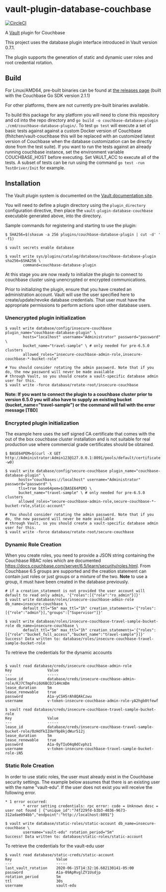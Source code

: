 # vault-plugin-database-couchbase

[![CircleCI](https://circleci.com/gh/fhitchen/vault-plugin-database-couchbase-1.svg?style=svg)](https://circleci.com/gh/fhitchen/vault-plugin-database-couchbase-1)

A [Vault](https://www.vaultproject.io) plugin for Couchbase

This project uses the database plugin interface introduced in Vault version 0.7.1.

The plugin supports the generation of static and dynamic user roles and root credential rotation.

## Build

For Linux/AMD64, pre-built binaries can be found at [the releases page](https://releases.hashicorp.com/vault-plugin-database-couchbase/) (built with the Couchbase Go SDK version 2.1.1)

For other platforms, there are not currently pre-built binaries available.

To build this package for any platform you will need to clone this repository and cd into the repo directory and `go build -o couchbase-database-plugin ./cmd/couchbase-database-plugin/`. To test `go test` will execute a set of basic tests against against a custom Docker version of Couchbase (fhitchen/vault-couchbase this will be replaced with an customized latest version of Couchbase when the database customization can be directly done from the test suite). If you want to run the tests against an already running couchbase instance, set the environment variable COUCHBASE_HOST before executing. Set VAULT_ACC to execute all of the tests. A subset of tests can be run using the command `go test -run TestDriver/Init` for example.

## Installation

The Vault plugin system is documented on the [Vault documentation site](https://www.vaultproject.io/docs/internals/plugins.html).

You will need to define a plugin directory using the `plugin_directory` configuration directive, then place the
`vault-plugin-database-couchbase` executable generated above, into the directory.

Sample commands for registering and starting to use the plugin:

```
$ SHA256=$(shasum -a 256 plugins/couchbase-database-plugin | cut -d' ' -f1)

$ vault secrets enable database

$ vault write sys/plugins/catalog/database/couchbase-database-plugin sha256=$SHA256 \
        command=couchbase-database-plugin
```
At this stage you are now ready to initialize the plugin to connect to couchbase cluster using unencrypted or encrypted communications.

Prior to initializing the plugin, ensure that you have created an administration account. Vault will use the user specified here to create/update/revoke database credentials. That user must have the appropriate permissions to perform actions upon other database users. 

### Unencrypted plugin initialization
```
$ vault write database/config/insecure-couchbase plugin_name="couchbase-database-plugin" \
        hosts="localhost" username="Administrator" password="password" \
        bucket_name="travel-sample" \ # only needed for pre-6.5.0 clusters
        allowed_roles="insecure-couchbase-admin-role,insecure-couchbase-*-bucket-role"

# You should consider rotating the admin password. Note that if you do, the new password will never be made available
# through Vault, so you should create a vault-specific database admin user for this.
$ vault write -force database/rotate-root/insecure-couchbase

 ```
**Note: If you want to connect the plugin to a couchbase cluster prior to version 6.5.0 you will also have to supply an existing bucket (bucket_name="travel-sample") or the command will fail with the error message [TBD]**

### Encrypted plugin initialization

The example here uses the self signed CA certificate that comes with the out of the box couchbase cluster installation and is not suitable for real production use where commercial grade certificates should be obtained.
```
$ BASE64PEM=$(curl -X GET http://Administrator:Admin123@127.0.0.1:8091/pools/default/certificate|base64 -w0)

$ vault write database/config/secure-couchbase plugin_name="couchbase-database-plugin" \
      hosts="couchbases://localhost" username="Administrator" password="password" \
      tls=true base64pem=${BASE64PEM} \
      bucket_name="travel-sample" \ # only needed for pre-6.5.0 clusters
      allowed_roles="secure-couchbase-admin-role,secure-couchbase-*-bucket-role,static-account"
      
# You should consider rotating the admin password. Note that if you do, the new password will never be made available
# through Vault, so you should create a vault-specific database admin user for this.
$ vault write -force database/rotate-root/secure-couchbase
```
### Dynamic Role Creation
When you create roles, you need to provide a JSON string containing the Couchbase RBAC roles which are documented https://docs.couchbase.com/server/6.5/learn/security/roles.html. From Couchbase 6.5 groups are supported and the creation statement can contain just roles or just groups or a mixture of the two. **Note** to use a group, it must have been created in the database previously.
```
# if a creation_statement is not provided the user account will default to read only admin, '{"roles":[{"role":"ro_admin"}]}'
$ vault write database/roles/insecure-couchbase-admin-role db_name=insecure-couchbase \
        default_ttl="5m" max_ttl="1h" creation_statements='{"roles":[{"role":"admin"}],"groups":["Supervisor"]}'
        
$ vault write database/roles/insecure-couchbase-travel-sample-bucket-role db_name=insecure-couchbase \
        default_ttl="5m" max_ttl="1h" creation_statements='{"roles":[{"role":"bucket_full_access","bucket_name":"travel-sample"}]}'
Success! Data written to: database/roles/insecure-couchbase-travel-sample-bucket-role
```
To retrieve the credentials for the dynamic accounts
```

$ vault read database/creds/insecure-couchbase-admin-role
Key                Value
---                -----
lease_id           database/creds/insecure-couchbase-admin-role/KJ7CTmpFni6U6BCDJ14HcmDm
lease_duration     5m
lease_renewable    true
password           A1a-yCSH5rAh8QAkCzwu
username           v-token-insecure-couchbase-admin-role-yA2hgb0tfewf

$ vault read database/creds/insecure-couchbase-travel-sample-bucket-role
Key                Value
---                -----
lease_id           database/creds/insecure-couchbase-travel-sample-bucket-role/OzHdfkIZdeY9p8kjdWur512j
lease_duration     5m
lease_renewable    true
password           A1a-0yTIuO4q0dCvphz1
username           v-token-insecure-couchbase-travel-sample-bucket-role-iN5

```
### Static Role Creation

In order to use static roles, the user must already exist in the Couchbase security settings. The example below assumes that there is an existing user with the name "vault-edu". If the user does not exist you will receive the following error.
```
* 1 error occurred:
        * error setting credentials: rpc error: code = Unknown desc = user not found | {"unique_id":"74f229fd-b3b3-4036-9673-312adae094bb","endpoint":"http://localhost:8091"}
```

```
$ vault write database/static-roles/static-account db_name=insecure-couchbase \
        username="vault-edu" rotation_period="5m"
Success! Data written to: database/static-roles/static-account
````
To retrieve the credentials for the vault-edu user
```
$ vault read database/static-creds/static-account
Key                    Value
---                    -----
last_vault_rotation    2020-06-15T14:32:16.682130141-05:00
password               A1a-09ApRvglZY1Usdjp
rotation_period        5m
ttl                    30s
username               vault-edu
```

        
       


